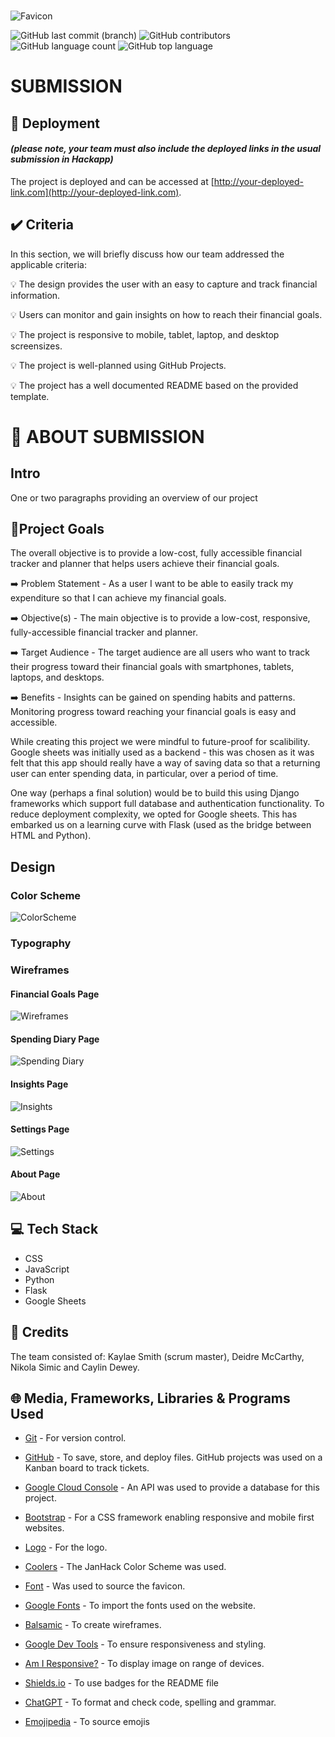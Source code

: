 
<br>

![Favicon](assets/images/logo-bolder.png)

</h1>

![GitHub last commit (branch)](https://img.shields.io/github/last-commit/Kaylaesmith1/budget_busters/main)
![GitHub contributors](https://img.shields.io/github/contributors/Kaylaesmith1/budget_busters)
![GitHub language count](https://img.shields.io/github/languages/count/Kaylaesmith1/budget_busters)
![GitHub top language](https://img.shields.io/github/languages/top/Kaylaesmith1/budget_busters)

# SUBMISSION
## 🚀 Deployment
#### _(please note, your team must also include the deployed links in the usual submission in Hackapp)_
The project is deployed and can be accessed at [http://your-deployed-link.com](http://your-deployed-link.com).

## ✔️ Criteria
In this section, we will briefly discuss how our team addressed the applicable criteria:

💡 The design provides the user with an easy to capture and track financial information. 

💡 Users can monitor and gain insights on how to reach their financial goals. 

💡 The project is responsive to mobile, tablet, laptop, and desktop screensizes.  

💡 The project is well-planned using GitHub Projects.

💡 The project has a well documented README based on the provided template.

# 📮 ABOUT SUBMISSION
## Intro
One or two paragraphs providing an overview of our project

## 🎯Project Goals
The overall objective is to provide a low-cost, fully accessible financial tracker and planner that helps users achieve their financial goals.

➡️ Problem Statement - As a user I want to be able to easily track my expenditure so that I can achieve my financial goals.

➡️ Objective(s) - The main objective is to provide a low-cost, responsive, fully-accessible financial tracker and planner.

➡️ Target Audience - The target audience are all users who want to track their progress toward their financial goals with smartphones, tablets, laptops, and desktops.

➡️ Benefits - Insights can be gained on spending habits and patterns. Monitoring progress toward reaching your financial goals is easy and accessible. 

While creating this project we were mindful to future-proof for scalibility.  Google sheets was initially used as a backend - this was chosen as it was felt that this app should really have a way of saving data so that a returning user can enter spending data, in particular, over a period of time.

One way (perhaps a final solution) would be to build this using Django frameworks which support full database and authentication functionality. To reduce deployment complexity, we opted for Google sheets. This has embarked us on a learning curve with Flask (used as the bridge between HTML and Python).

## Design
### Color Scheme
![ColorScheme](/assets/images/jan-hack-color-scheme.png)

### Typography



### Wireframes

#### Financial Goals Page

![Wireframes](assets/images/wf1-goals.png)

#### Spending Diary Page

![Spending Diary](/assets/images/wf2-spending-diary.png)

#### Insights Page

![Insights](/assets/images/wf3-insights.png)

#### Settings Page 

![Settings](/assets/images/wf4-settings.png)

#### About Page
![About](/assets/images/wf5-about.png)



## 💻 Tech Stack
- CSS
- JavaScript
- Python
- Flask
- Google Sheets

## 🙌 Credits
The team consisted of: Kaylae Smith (scrum master), Deidre McCarthy, Nikola Simic and Caylin Dewey.

## 🌐 Media, Frameworks, Libraries & Programs Used

- [Git](https://git-scm.com/) - For version control.

- [GitHub](https://github.com/) - To save, store, and deploy files.  GitHub projects was used on a Kanban board to track tickets.

- [Google Cloud Console](https://console.cloud.google.com/) - An API was used to provide a database for this project.

- [Bootstrap](https://getbootstrap.com/) - For a CSS framework enabling responsive and mobile first websites.

- [Logo](http://brandcrowd.com/) - For the logo.

- [Coolers](http://coolers.com/) - The JanHack Color Scheme was used. 

- [Font](https://fontawesome.com/) - Was used to source the favicon.

- [Google Fonts](https://fonts.google.com/) - To import the fonts used on the website.

- [Balsamic](https://balsamiq.com/) - To create wireframes.

- [Google Dev Tools](https://developer.chrome.com/docs/devtools/) - To ensure responsiveness and styling.

- [Am I Responsive?](http://ami.responsivedesign.is/) - To display image on range of devices.

- [Shields.io](https://shields.io/) - To use badges for the README file

- [ChatGPT](https://chat.openai.com/) - To format and check code, spelling and grammar.

- [Emojipedia](https://emojipedia.org/) - To source emojis

